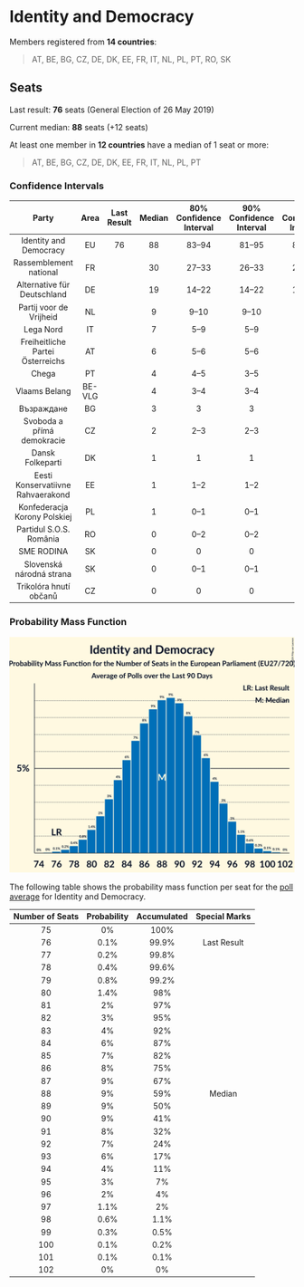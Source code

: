 # Identity and Democracy

Members registered from **14 countries**:

> AT, BE, BG, CZ, DE, DK, EE, FR, IT, NL, PL, PT, RO, SK

## Seats

Last result: **76** seats (General Election of 26 May 2019)

Current median: **88** seats (+12 seats)

At least one member in **12 countries** have a median of 1 seat or more:

> AT, BE, BG, CZ, DE, DK, EE, FR, IT, NL, PL, PT

### Confidence Intervals

| Party | Area | Last Result | Median | 80% Confidence Interval | 90% Confidence Interval | 95% Confidence Interval | 99% Confidence Interval |
|:-----:|:----:|:-----------:|:------:|:-----------------------:|:-----------------------:|:-----------------------:|:-----------------------:|
| Identity and Democracy | EU | 76 | 88 | 83–94 | 81–95 | 80–96 | 78–99 |
| Rassemblement national | FR | | 30 | 27–33 | 26–33 | 25–33 | 24–36 |
| Alternative für Deutschland | DE | | 19 | 14–22 | 14–22 | 14–22 | 13–22 |
| Partij voor de Vrijheid | NL | | 9 | 9–10 | 9–10 | 9–10 | 8–11 |
| Lega Nord | IT | | 7 | 5–9 | 5–9 | 5–10 | 4–11 |
| Freiheitliche Partei Österreichs | AT | | 6 | 5–6 | 5–6 | 5–6 | 5–7 |
| Chega | PT | | 4 | 4–5 | 3–5 | 3–5 | 3–6 |
| Vlaams Belang | BE-VLG | | 4 | 3–4 | 3–4 | 3–4 | 3–4 |
| Възраждане | BG | | 3 | 3 | 3 | 2–3 | 2–4 |
| Svoboda a přímá demokracie | CZ | | 2 | 2–3 | 2–3 | 2–3 | 1–3 |
| Dansk Folkeparti | DK | | 1 | 1 | 1 | 1 | 0–1 |
| Eesti Konservatiivne Rahvaerakond | EE | | 1 | 1–2 | 1–2 | 1–2 | 1–2 |
| Konfederacja Korony Polskiej | PL | | 1 | 0–1 | 0–1 | 0–1 | 0–1 |
| Partidul S.O.S. România | RO | | 0 | 0–2 | 0–2 | 0–3 | 0–3 |
| SME RODINA | SK | | 0 | 0 | 0 | 0 | 0 |
| Slovenská národná strana | SK | | 0 | 0–1 | 0–1 | 0–1 | 0–1 |
| Trikolóra hnutí občanů | CZ | | 0 | 0 | 0 | 0 | 0 |

### Probability Mass Function

![Graph with seats probability mass function not yet produced](average-2024-02-29-seats-pmf-identityanddemocracy.png "Seats Probability Mass Function")

The following table shows the probability mass function per seat for the [poll average](average-2024-02-29.html) for Identity and Democracy.

| Number of Seats | Probability | Accumulated | Special Marks |
|:---------------:|:-----------:|:-----------:|:-------------:|
| 75 | 0% | 100% |  |
| 76 | 0.1% | 99.9% | Last Result |
| 77 | 0.2% | 99.8% |  |
| 78 | 0.4% | 99.6% |  |
| 79 | 0.8% | 99.2% |  |
| 80 | 1.4% | 98% |  |
| 81 | 2% | 97% |  |
| 82 | 3% | 95% |  |
| 83 | 4% | 92% |  |
| 84 | 6% | 87% |  |
| 85 | 7% | 82% |  |
| 86 | 8% | 75% |  |
| 87 | 9% | 67% |  |
| 88 | 9% | 59% | Median |
| 89 | 9% | 50% |  |
| 90 | 9% | 41% |  |
| 91 | 8% | 32% |  |
| 92 | 7% | 24% |  |
| 93 | 6% | 17% |  |
| 94 | 4% | 11% |  |
| 95 | 3% | 7% |  |
| 96 | 2% | 4% |  |
| 97 | 1.1% | 2% |  |
| 98 | 0.6% | 1.1% |  |
| 99 | 0.3% | 0.5% |  |
| 100 | 0.1% | 0.2% |  |
| 101 | 0.1% | 0.1% |  |
| 102 | 0% | 0% |  |


